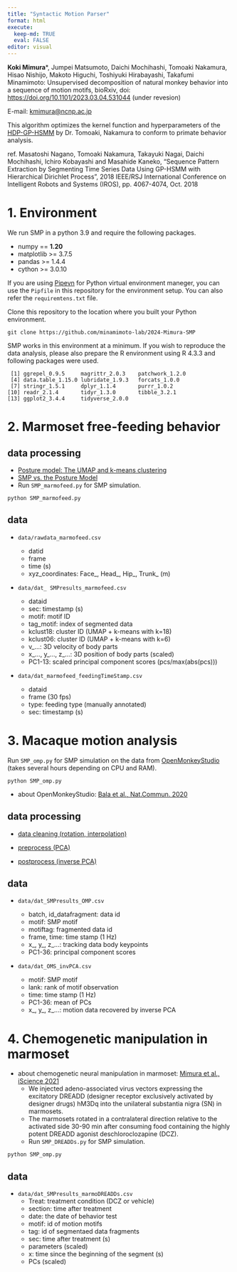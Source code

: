 ```yaml
---
title: "Syntactic Motion Parser"
format: html
execute: 
  keep-md: TRUE
  eval: FALSE
editor: visual
---
```





**Koki Mimura***, Jumpei Matsumoto, Daichi Mochihashi, Tomoaki Nakamura, Hisao Nishijo, Makoto Higuchi, Toshiyuki Hirabayashi, Takafumi Minamimoto: Unsupervised decomposition of natural monkey behavior into a sequence of motion motifs, bioRxiv, doi: https://doi.org/10.1101/2023.03.04.531044 (under revesion)

E-mail: kmimura@ncnp.ac.jp

This algorithm optimizes the kernel function and hyperparameters of the [HDP-GP-HSMM](https://github.com/naka-lab/HDP-GP-HSMM) by Dr. Tomoaki, Nakamura to conform to primate behavior analysis.

ref. Masatoshi Nagano, Tomoaki Nakamura, Takayuki Nagai, Daichi Mochihashi, Ichiro Kobayashi and Masahide Kaneko, “Sequence Pattern Extraction by Segmenting Time Series Data Using GP-HSMM with Hierarchical Dirichlet Process”, 2018 IEEE/RSJ International Conference on Intelligent Robots and Systems (IROS), pp. 4067-4074, Oct. 2018


# 1. Environment

We run SMP in a python 3.9 and require the following packages.

- numpy == **1.20**
- matplotlib >= 3.7.5
- pandas >= 1.4.4
- cython >= 3.0.10

If you are using [Pipevn](https://pipenv.pypa.io/en/latest/) for Python virtual environment maneger, you can use the `Pipfile` in this repository for the environment setup. You can also refer the `requiremtens.txt` file.

Clone this repository to the location where you built your Python environment.

```
git clone https://github.com/minamimoto-lab/2024-Mimura-SMP
```

SMP works in this environment at a minimum. If you wish to reproduce the data analysis, please also prepare the R environment using R 4.3.3 and following packages were used.

```
 [1] ggrepel_0.9.5     magrittr_2.0.3    patchwork_1.2.0  
 [4] data.table_1.15.0 lubridate_1.9.3   forcats_1.0.0    
 [7] stringr_1.5.1     dplyr_1.1.4       purrr_1.0.2      
[10] readr_2.1.4       tidyr_1.3.0       tibble_3.2.1     
[13] ggplot2_3.4.4     tidyverse_2.0.0  
```

# 2. Marmoset free-feeding behavior

## data processing

  - [Posture model: The UMAP and k-means clustering](r_marmofeed_UMAP_kmeans.md)
  - [SMP vs. the Posture Model](r_marmofeed_SMPvsPosturemodel.md)
  - Run `SMP_marmofeed.py` for SMP simulation.

```
python SMP_marmofeed.py
```

## data

- `data/rawdata_marmofeed.csv`
  - datid
  - frame
  - time (s)
  - xyz_coordinates: Face_, Head_, Hip_, Trunk_ (m)

- `data/dat_ SMPresults_marmofeed.csv`
  - dataid
  - sec: timestamp (s)
  - motif: motif ID
  - tag_motif: index of segmented data
  - kclust18: cluster ID (UMAP + k-means with k=18)
  - kclust06: cluster ID (UMAP + k-means with k=6)
  - v_...: 3D velocity of body parts
  - x_..., y_..., z_...: 3D position of body parts (scaled)
  - PC1-13: scaled principal component scores (pcs/max(abs(pcs)))

- `data/dat_marmofeed_feedingTimeStamp.csv`
  - dataid
  - frame (30 fps)
  - type: feeding type (manually annotated)
  - sec: timestamp (s)

# 3. Macaque motion analysis

Run `SMP_omp.py` for SMP simulation on the data from [OpenMonkeyStudio](https://github.com/OpenMonkeyStudio) (takes several hours depending on CPU and RAM).

```
python SMP_omp.py
```

- about OpenMonkeyStudio: [Bala et al., Nat.Commun. 2020](https://doi.org/10.1038/s41467-020-18441-5)

## data processing

- [data cleaning (rotation, interpolation)](r_OMS_interpolation.md)

- [preprocess (PCA)](r_OMS_preprocess.md)

- [postprocess (inverse PCA)](r_OMS_postprocess.md)

## data

- `data/dat_SMPresults_OMP.csv`
  - batch, id_datafragment: data id
  - motif: SMP motif
  - motiftag: fragmented data id
  - frame, time: time stamp (1 Hz)
  - x_, y_, z_...: tracking data body keypoints
  - PC1-36: principal component scores

- `data/dat_OMS_invPCA.csv`
  - motif: SMP motif
  - lank: rank of motif observation
  - time: time stamp (1 Hz)
  - PC1-36: mean of PCs
  - x_, y_, z_...: motion data recovered by inverse PCA


# 4. Chemogenetic manipulation in marmoset

- about chemogenetic neural manipulation in marmoset: [Mimura et al., iScience 2021](https://pubmed.ncbi.nlm.nih.gov/34568790/)
  - We injected adeno-associated virus vectors expressing the excitatory DREADD (designer receptor exclusively activated by designer drugs) hM3Dq into the unilateral substantia nigra (SN) in marmosets. 
  - The marmosets rotated in a contralateral direction relative to the activated side 30-90 min after consuming food containing the highly potent DREADD agonist deschloroclozapine (DCZ).
  - Run `SMP_DREADDs.py` for SMP simulation.

```
python SMP_omp.py
```

## data

- `data/dat_SMPresults_marmoDREADDs.csv`
  - Treat: treatment condition (DCZ or vehicle)
  - section: time after treatment
  - date: the date of behavior test
  - motif: id of motion motifs
  - tag: id of segmentaed data fragments
  - sec: time after treatment (s)
  - parameters (scaled)
  - x: time since the beginning of the segment (s)
  - PCs (scaled)
  